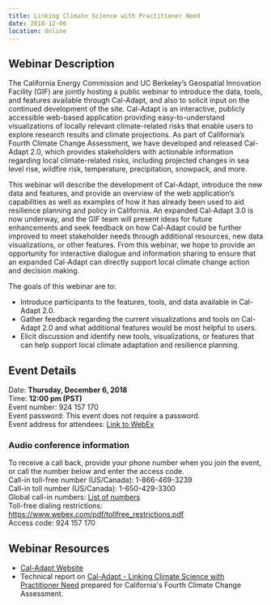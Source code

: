 ```yaml
---
title: Linking Climate Science with Practitioner Need
date: 2018-12-06
location: Online
---
```


## Webinar Description

The California Energy Commission and UC Berkeley’s Geospatial Innovation Facility (GIF) are jointly hosting a public webinar to introduce the data, tools, and features available through Cal-Adapt, and also to solicit input on the continued development of the site. Cal-Adapt is an interactive, publicly accessible web-based application providing easy-to-understand visualizations of locally relevant climate-related risks that enable users to explore research results and climate projections. As part of California’s Fourth Climate Change Assessment, we have developed and released Cal-Adapt 2.0, which provides stakeholders with actionable information regarding local climate-related risks, including projected changes in sea level rise, wildfire risk, temperature, precipitation, snowpack, and more.

This webinar will describe the development of Cal-Adapt, introduce the new data and features, and provide an overview of the web application’s capabilities as well as examples of how it has already been used to aid resilience planning and policy in California. An expanded Cal-Adapt 3.0 is now underway, and the GIF team will present ideas for future enhancements and seek feedback on how Cal-Adapt could be further improved to meet stakeholder needs through additional resources, new data visualizations, or other features. From this webinar, we hope to provide an opportunity for interactive dialogue and information sharing to ensure that an expanded Cal-Adapt can directly support local climate change action and decision making.

The goals of this webinar are to:
* Introduce participants to the features, tools, and data available in Cal-Adapt 2.0.
* Gather feedback regarding the current visualizations and tools on Cal-Adapt 2.0 and what additional features would be most helpful to users.
* Elicit discussion and identify new tools, visualizations, or features that can help support local climate adaptation and resilience planning.

## Event Details

Date: **Thursday, December 6, 2018** <br/>
Time: **12:00 pm (PST)** <br/>
Event number: 924 157 170 <br/>
Event password: This event does not require a password.<br/>
Event address for attendees: [Link to WebEx](https://energy.webex.com/energy/onstage/g.php?MTID=eb611b61966913241b393c6c16072e5dc)


### Audio conference information

To receive a call back, provide your phone number when you join the event, or call the number below and enter the access code.<br/>
Call-in toll-free number (US/Canada): 1-866-469-3239 <br/>
Call-in toll number (US/Canada): 1-650-429-3300 <br/>
Global call-in numbers: [List of numbers](https://energy.webex.com/energy/globalcallin.php?serviceType=EC&ED=731624442&tollFree=1) <br/>
Toll-free dialing restrictions: https://www.webex.com/pdf/tollfree_restrictions.pdf <br/>
Access code: 924 157 170 <br/>

## Webinar Resources
- [Cal-Adapt Website](http://cal-adapt.org/)
- Technical report on [Cal-Adapt - Linking Climate Science with Practitioner Need](http://www.climateassessment.ca.gov/techreports/docs/20180827-Projections_CCCA4-CEC-2018-015.pdf) prepared for California's Fourth Climate Change Assessment.
